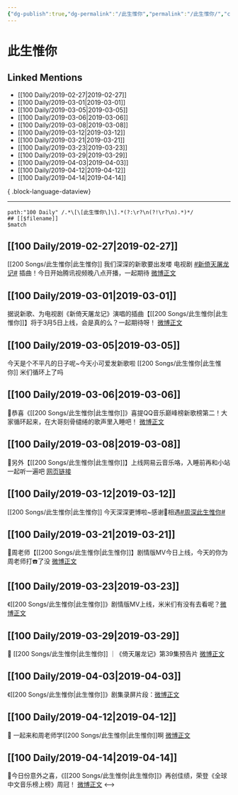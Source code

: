 ```yaml
---
{"dg-publish":true,"dg-permalink":"/此生惟你","permalink":"/此生惟你/","created":"2022-12-22T14:23:58.000+08:00","updated":"2023-08-24T18:12:22.643+08:00"}
---
```


# 此生惟你

## Linked Mentions
- [[100 Daily/2019-02-27\|2019-02-27]]
- [[100 Daily/2019-03-01\|2019-03-01]]
- [[100 Daily/2019-03-05\|2019-03-05]]
- [[100 Daily/2019-03-06\|2019-03-06]]
- [[100 Daily/2019-03-08\|2019-03-08]]
- [[100 Daily/2019-03-12\|2019-03-12]]
- [[100 Daily/2019-03-21\|2019-03-21]]
- [[100 Daily/2019-03-23\|2019-03-23]]
- [[100 Daily/2019-03-29\|2019-03-29]]
- [[100 Daily/2019-04-03\|2019-04-03]]
- [[100 Daily/2019-04-12\|2019-04-12]]
- [[100 Daily/2019-04-14\|2019-04-14]]

{ .block-language-dataview}

---

```expander
path:"100 Daily" /.*\[\[此生惟你\]\].*(?:\r?\n(?!\r?\n).*)*/
## [[$filename]]
$match
```
## [[100 Daily/2019-02-27\|2019-02-27]]
[[200 Songs/此生惟你\|此生惟你]]
我们深深的新歌要出发喽
电视剧 [#新倚天屠龙记#](https://s.weibo.com/weibo?q=%23%E6%96%B0%E5%80%9A%E5%A4%A9%E5%B1%A0%E9%BE%99%E8%AE%B0%23) 插曲！今日开始腾讯视频晚八点开播，一起期待
[微博正文](https://weibo.com/detail/4344438518189643)
## [[100 Daily/2019-03-01\|2019-03-01]]
据说新歌、为电视剧《新倚天屠龙记》演唱的插曲【[[200 Songs/此生惟你\|此生惟你]]】将于3月5日上线，会是真的么？一起期待呀！
[微博正文](https://m.weibo.cn/6466290670/4345070868173839)

## [[100 Daily/2019-03-05\|2019-03-05]]
今天是个不平凡的日子呢~今天小可爱发新歌啦 [[200 Songs/此生惟你\|此生惟你]] 米们循环上了吗
[](https://m.weibo.cn/1736988591/4346484092917487)
## [[100 Daily/2019-03-06\|2019-03-06]]
📣恭喜《[[200 Songs/此生惟你\|此生惟你]]》喜提QQ音乐巅峰榜新歌榜第二！大家循环起来，在大哥刻骨缱绻的歌声里入睡吧！
[微博正文](https://m.weibo.cn/6466290670/4346940655922343)

## [[100 Daily/2019-03-08\|2019-03-08]]
📢另外【[[200 Songs/此生惟你\|此生惟你]]】上线网易云音乐咯，入睡前再和小站一起听一遍吧
[网页链接](https://weibo.cn/sinaurl?u=https%3A%2F%2Fmusic.163.com%2Fm%2Fsong%3Fid%3D1348548947%26userid%3D413180213%23%3Fthirdfrom%3Dsina)

## [[100 Daily/2019-03-12\|2019-03-12]]
[[200 Songs/此生惟你\|此生惟你]]
今天深深更博啦~感谢🙏相遇[#周深此生惟你#](https://s.weibo.com/weibo?q=%23%E5%91%A8%E6%B7%B1%E6%AD%A4%E7%94%9F%E6%83%9F%E4%BD%A0%23)
[](https://weibo.com/detail/4349108501725059)
## [[100 Daily/2019-03-21\|2019-03-21]]
📢周老师【[[200 Songs/此生惟你\|此生惟你]]】剧情版MV今日上线，今天的你为周老师打☎️了没
[微博正文](https://m.weibo.cn/6466290670/4352230318943516)
## [[100 Daily/2019-03-23\|2019-03-23]]
《[[200 Songs/此生惟你\|此生惟你]]》剧情版MV上线，米米们有没有去看呢？[微博正文](https://m.weibo.cn/6466290670/4352797703418125)
## [[100 Daily/2019-03-29\|2019-03-29]]
🌟 [[200 Songs/此生惟你\|此生惟你]] ｜《倚天屠龙记》第39集预告片
[微博正文](https://m.weibo.cn/6466290670/4355176141574358)
## [[100 Daily/2019-04-03\|2019-04-03]]
《[[200 Songs/此生惟你\|此生惟你]]》剧集录屏片段：[微博正文](https://m.weibo.cn/6466290670/4357098219249005)
## [[100 Daily/2019-04-12\|2019-04-12]]
🎵 一起来和周老师学[[200 Songs/此生惟你\|此生惟你]]啊
[微博正文](https://m.weibo.cn/6466290670/4360394216351309)

## [[100 Daily/2019-04-14\|2019-04-14]]
🌿今日份意外之喜，《[[200 Songs/此生惟你\|此生惟你]]》再创佳绩，荣登《全球中文音乐榜上榜》周冠！
[微博正文](https://m.weibo.cn/6466290670/4360975462809808)
<-->